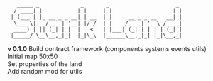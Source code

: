 ```
   _____ _             _       _                     _ 
  / ____| |           | |     | |                   | |
 | (___ | |_ __ _ _ __| | __  | |     __ _ _ __   __| |
  \___ \| __/ _` | '__| |/ /  | |    / _` | '_ \ / _` |
  ____) | || (_| | |  |   <   | |___| (_| | | | | (_| |
 |_____/ \__\__,_|_|  |_|\_\  |______\__,_|_| |_|\__,_|
```

**v 0.1.0**
Build contract framework (components systems events utils)  
Initial map 50x50  
Set properties of the land  
Add random mod for utils  